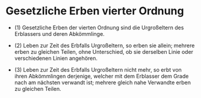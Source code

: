 # Gesetzliche Erben vierter Ordnung

- (1) Gesetzliche Erben der vierten Ordnung sind die Urgroßeltern des Erblassers und deren Abkömmlinge.

- (2) Leben zur Zeit des Erbfalls Urgroßeltern, so erben sie allein; mehrere erben zu gleichen Teilen, ohne Unterschied, ob sie derselben Linie oder verschiedenen Linien angehören.

- (3) Leben zur Zeit des Erbfalls Urgroßeltern nicht mehr, so erbt von ihren Abkömmlingen derjenige, welcher mit dem Erblasser dem Grade nach am nächsten verwandt ist; mehrere gleich nahe Verwandte erben zu gleichen Teilen.

